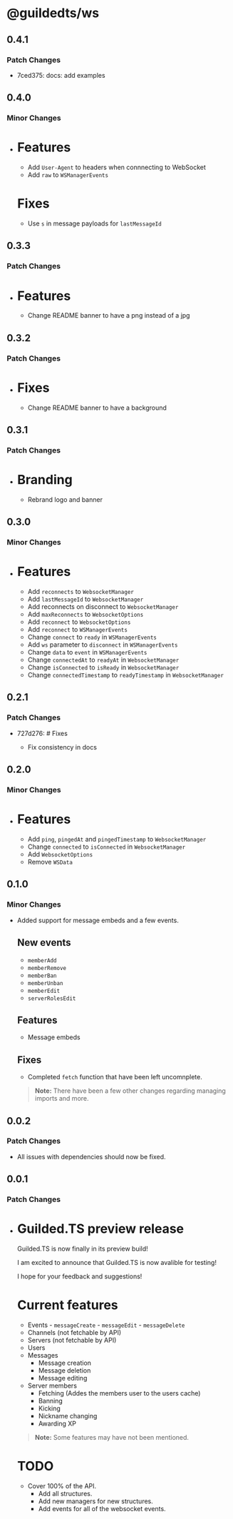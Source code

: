 # @guildedts/ws

## 0.4.1

### Patch Changes

-   7ced375: docs: add examples

## 0.4.0

### Minor Changes

-   # Features

    -   Add `User-Agent` to headers when connnecting to WebSocket
    -   Add `raw` to `WSManagerEvents`

    # Fixes

    -   Use `s` in message payloads for `lastMessageId`

## 0.3.3

### Patch Changes

-   # Features

    -   Change README banner to have a png instead of a jpg

## 0.3.2

### Patch Changes

-   # Fixes

    -   Change README banner to have a background

## 0.3.1

### Patch Changes

-   # Branding

    -   Rebrand logo and banner

## 0.3.0

### Minor Changes

-   # Features

    -   Add `reconnects` to `WebsocketManager`
    -   Add `lastMessageId` to `WebsocketManager`
    -   Add reconnects on disconnect to `WebsocketManager`
    -   Add `maxReconnects` to `WebsocketOptions`
    -   Add `reconnect` to `WebsocketOptions`
    -   Add `reconnect` to `WSManagerEvents`
    -   Change `connect` to `ready` in `WSManagerEvents`
    -   Add `ws` parameter to `disconnect` in `WSManagerEvents`
    -   Change `data` to `event` in `WSManagerEvents`
    -   Change `connectedAt` to `readyAt` in `WebsocketManager`
    -   Change `isConnected` to `isReady` in `WebsocketManager`
    -   Change `connectedTimestamp` to `readyTimestamp` in `WebsocketManager`

## 0.2.1

### Patch Changes

-   727d276: # Fixes

    -   Fix consistency in docs

## 0.2.0

### Minor Changes

-   # Features

    -   Add `ping`, `pingedAt` and `pingedTimestamp` to `WebsocketManager`
    -   Change `connected` to `isConnected` in `WebsocketManager`
    -   Add `WebsocketOptions`
    -   Remove `WSData`

## 0.1.0

### Minor Changes

-   Added support for message embeds and a few events.

    ## New events

    -   `memberAdd`
    -   `memberRemove`
    -   `memberBan`
    -   `memberUnban`
    -   `memberEdit`
    -   `serverRolesEdit`

    ## Features

    -   Message embeds

    ## Fixes

    -   Completed `fetch` function that have been left uncomnplete.

    > **Note:** There have been a few other changes regarding managing imports and more.

## 0.0.2

### Patch Changes

-   All issues with dependencies should now be fixed.

## 0.0.1

### Patch Changes

-   # Guilded.TS preview release

    Guilded.TS is now finally in its preview build!

    I am excited to announce that Guilded.TS is now avalible for testing!

    I hope for your feedback and suggestions!

    # Current features

    -   Events - `messageCreate` - `messageEdit` - `messageDelete`
    -   Channels (not fetchable by API)
    -   Servers (not fetchable by API)
    -   Users
    -   Messages
        -   Message creation
        -   Message deletion
        -   Message editing
    -   Server members
        -   Fetching (Addes the members user to the users cache)
        -   Banning
        -   Kicking
        -   Nickname changing
        -   Awarding XP

    > **Note:** Some features may have not been mentioned.

    # TODO

    -   Cover 100% of the API.
        -   Add all structures.
        -   Add new managers for new structures.
        -   Add events for all of the websocket events.
